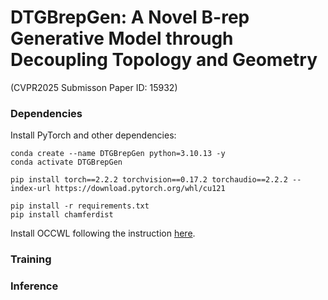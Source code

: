 # DTGBrepGen: A Novel B-rep Generative Model through Decoupling Topology and Geometry 
(CVPR2025 Submisson Paper ID: 15932)

### Dependencies

Install PyTorch and other dependencies:
```
conda create --name DTGBrepGen python=3.10.13 -y
conda activate DTGBrepGen

pip install torch==2.2.2 torchvision==0.17.2 torchaudio==2.2.2 --index-url https://download.pytorch.org/whl/cu121

pip install -r requirements.txt
pip install chamferdist
```

Install OCCWL following the instruction [here](https://github.com/AutodeskAILab/occwl).

### Training

### Inference

